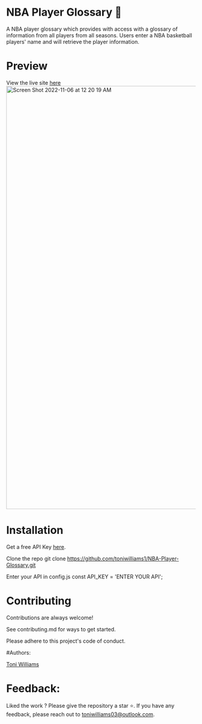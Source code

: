# NBA Player Glossary  🏀
 
A NBA player glossary which provides with access with a glossary of information from all players from all seasons. Users enter a NBA basketball players' name and will retrieve the player information. 

# Preview

View the live site [here](nbaglossary.netlify.app)
<img width="1125" alt="Screen Shot 2022-11-06 at 12 20 19 AM" src="https://user-images.githubusercontent.com/100317017/200154003-f24573ce-db07-4128-a2d3-ff25c49695d7.png">


# Installation

Get a free API Key [here](https://www.balldontlie.io/#players).

Clone the repo git clone https://github.com/toniwilliams1/NBA-Player-Glossary.git

Enter your API in config.js const API_KEY = 'ENTER YOUR API';

# Contributing

Contributions are always welcome!

See contributing.md for ways to get started.

Please adhere to this project's code of conduct.

#Authors:

[Toni Williams](toniwilliams.netlify.app)

# Feedback:

Liked the work ? Please give the repository a star ⭐️.
If you have any feedback, please reach out to toniwilliams03@outlook.com.






